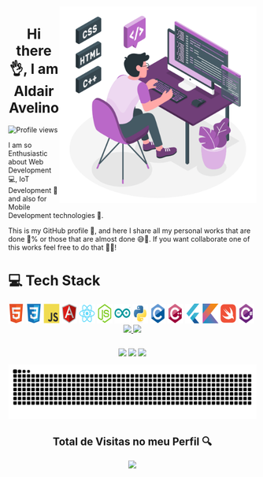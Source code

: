 <img align="right" height="400em" src="img/Programming.gif"/>
<h1 align="center">Hi there 👌, I am Aldair Avelino</h1>
<p align="left"> <img src="https://komarev.com/ghpvc/?username=AldairAvelino&color=yellow" alt="Profile views" /> </p>

<div>
  <p>
    I am so Enthusiastic about Web Development 💻, IoT Development 🤖 and also for Mobile Development technologies 📱.
  </p>
  <p>
    This is my GitHub profile 📝, and here I share all my personal works that are done 💯% or those that are almost done 😅💯.
    If you want collaborate one of this works feel free to do that 🎉🆓!
  </p>
  
  <h1>💻 Tech Stack</h1>
  <img src="https://github.com/devicons/devicon/blob/master/icons/html5/html5-original.svg" alt="HTML5" width="32" height="40" style="max-width:100%;"></img>
    <img src="https://github.com/devicons/devicon/blob/master/icons/css3/css3-original.svg" alt="CSS3" width="32" height="40" style="max-width:100%;"></img>
    <img src="https://github.com/devicons/devicon/blob/master/icons/javascript/javascript-original.svg" alt="JavaScript" width="32" height="40" style="max-width:100%;"></img>
    <img src="https://github.com/devicons/devicon/blob/master/icons/angularjs/angularjs-original.svg" alt="Angular" width="32" height="40" style="max-width:100%;"></img>
    <img src="https://github.com/devicons/devicon/blob/master/icons/react/react-original.svg" alt="React.js" width="32" height="40" style="max-width:100%;"></img>
    <img src="https://github.com/devicons/devicon/blob/master/icons/nodejs/nodejs-original.svg" alt="Node.js" width="32" height="40" style="max-width:100%;"></img>
    <img src="https://github.com/devicons/devicon/blob/master/icons/arduino/arduino-original.svg" alt="Arduino" width="32" height="40" style="max-width:100%;"></img>
    <img src="https://github.com/devicons/devicon/blob/master/icons/python/python-original.svg" alt="Python" width="32" height="40" style="max-width:100%;"></img>
    <img src="https://github.com/devicons/devicon/blob/master/icons/c/c-original.svg" alt="C" width="32" height="40" style="max-width:100%;"></img>
    <img src="https://github.com/devicons/devicon/blob/master/icons/cplusplus/cplusplus-original.svg" alt="C++" width="32" height="40" style="max-width:100%;"></img>
    <img src="https://github.com/devicons/devicon/blob/master/icons/flutter/flutter-original.svg" alt="Flutter" width="32" height="40" style="max-width:100%;"></img>
    <img src="https://github.com/devicons/devicon/blob/master/icons/kotlin/kotlin-original.svg" alt="Kotlin" width="32" height="40" style="max-width:100%;"></img>
    <img src="https://github.com/devicons/devicon/blob/master/icons/swift/swift-original.svg" alt="Swift iOS" width="32" height="40" style="max-width:100%;"></img>
    <img src="https://github.com/devicons/devicon/blob/master/icons/csharp/csharp-original.svg" alt="C#" width="32" height="40" style="max-width:100%;"></img>

</div>

<div align="center">
  <a href="https://facebook.com/aldair.avelino.587">
  <img height="160em" src="https://github-readme-stats.vercel.app/api?username=AldairAvelino&show_icons=true&theme=nord&include_all_commits=true&count_private=true"/>
  <img height="160em" src="https://github-readme-stats.vercel.app/api/top-langs/?username=AldairAvelino&layout=compact&langs_count=7&theme=nord"/>
</div>
  
  ##
 
<div align="center"> 
  <a href="https://www.instagram.com/aldair_avelino/" target="_blank"><img src="https://img.shields.io/badge/-Instagram-%23E4405F?style=for-the-badge&logo=instagram&logoColor=white" target="_blank"></a> 
  <a href = "mailto:aldair03avelino@gmail.com"><img src="https://img.shields.io/badge/-Gmail-%23333?style=for-the-badge&logo=gmail&logoColor=white" target="_blank"></a>
  <a href="https://www.linkedin.com/in/aldair-fernando-antónio-avelino-a0bb641ab/" target="_blank"><img src="https://img.shields.io/badge/-LinkedIn-%230077B5?style=for-the-badge&logo=linkedin&logoColor=white" target="_blank"></a>
  
  ![Snake animation](https://github.com/AldairAvelino/AldairAvelino/blob/output/github-contribution-grid-snake.svg)
  
  <p align="center"> 

  <h2>Total de Visitas no meu Perfil 🔍</h2>
  <p align="center"> 
  <img alingn="center" src="https://profile-counter.glitch.me/AldairAvelino/count.svg" />
  </p>

  </p>
  
</div>
